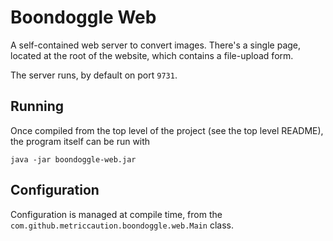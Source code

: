 # Boondoggle Web

A self-contained web server to convert images. There's a single page, located at the root of the website, which contains a file-upload form.

The server runs, by default on port `9731`.

## Running

Once compiled from the top level of the project (see the top level README), the program itself can be run with

    java -jar boondoggle-web.jar

## Configuration

Configuration is managed at compile time, from the `com.github.metriccaution.boondoggle.web.Main` class.
